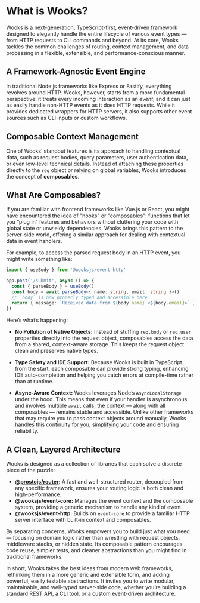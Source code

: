 # What is Wooks?

Wooks is a next-generation, TypeScript-first, event-driven framework designed to elegantly handle the entire lifecycle of various event types — from HTTP requests to CLI commands and beyond. At its core, Wooks tackles the common challenges of routing, context management, and data processing in a flexible, extensible, and performance-conscious manner.

## A Framework-Agnostic Event Engine  
In traditional Node.js frameworks like Express or Fastify, everything revolves around HTTP. Wooks, however, starts from a more fundamental perspective: it treats every incoming interaction as an *event*, and it can just as easily handle non-HTTP events as it does HTTP requests. While it provides dedicated wrappers for HTTP servers, it also supports other event sources such as CLI inputs or custom workflows.

## Composable Context Management
One of Wooks’ standout features is its approach to handling contextual data, such as request bodies, query parameters, user authentication data, or even low-level technical details. Instead of attaching these properties directly to the `req` object or relying on global variables, Wooks introduces the concept of **composables**.

## What Are Composables?
If you are familiar with frontend frameworks like Vue.js or React, you might have encountered the idea of "hooks" or "composables": functions that let you “plug in” features and behaviors without cluttering your code with global state or unwieldy dependencies. Wooks brings this pattern to the server-side world, offering a similar approach for dealing with contextual data in event handlers.

For example, to access the parsed request body in an HTTP event, you might write something like:

```ts
import { useBody } from '@wooksjs/event-http'

app.post('/submit', async () => {
  const { parseBody } = useBody()
  const body = await parseBody<{ name: string, email: string }>()
  // `body` is now properly typed and accessible here
  return { message: `Received data from ${body.name} <${body.email}>` }
})
```

Here’s what’s happening:

- **No Pollution of Native Objects:** Instead of stuffing `req.body` or `req.user` properties directly into the request object, composables access the data from a shared, context-aware storage. This keeps the request object clean and preserves native types.
  
- **Type Safety and IDE Support:** Because Wooks is built in TypeScript from the start, each composable can provide strong typing, enhancing IDE auto-completion and helping you catch errors at compile-time rather than at runtime.
  
- **Async-Aware Context:** Wooks leverages Node’s `AsyncLocalStorage` under the hood. This means that even if your handler is asynchronous and involves multiple `await` calls, the context — along with all composables — remains stable and accessible. Unlike other frameworks that may require you to pass context objects around manually, Wooks handles this continuity for you, simplifying your code and ensuring reliability.

## A Clean, Layered Architecture
Wooks is designed as a collection of libraries that each solve a discrete piece of the puzzle:

- **[@prostojs/router](https://github.com/prostojs/router):** A fast and well-structured router, decoupled from any specific framework, ensures your routing logic is both clean and high-performance.
- **@wooksjs/event-core:** Manages the event context and the composable system, providing a generic mechanism to handle any kind of event.
- **@wooksjs/event-http:** Builds on `event-core` to provide a familiar HTTP server interface with built-in context and composables.

By separating concerns, Wooks empowers you to build just what you need — focusing on domain logic rather than wrestling with request objects, middleware stacks, or hidden state. Its composable pattern encourages code reuse, simpler tests, and cleaner abstractions than you might find in traditional frameworks.

In short, Wooks takes the best ideas from modern web frameworks, rethinking them in a more generic and extensible form, and adding powerful, easily testable abstractions. It invites you to write modular, maintainable, and well-typed server-side code, whether you’re building a standard REST API, a CLI tool, or a custom event-driven architecture.
